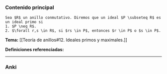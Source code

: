 ### Contenido principal

```ad-Formal
Sea $R$ un anillo conmutativo. Diremos que un ideal $P \subseteq R$ es un ideal primo si
1. $P \neq R$.
2. $\forall r,s \in R$, si $rs \in P$, entonces $r \in P$ o $s \in P$.
```

**Tema:** [[Teoría de anillos#12. Ideales primos y maximales.]]

**Definiciones referenciadas:**

---
### Anki
